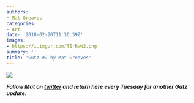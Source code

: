 ```yaml
---
authors:
- Mat Greaves
categories:
- art
date: '2018-02-20T11:36:39Z'
images:
- https://i.imgur.com/TErRwN2.png
summary: ''
title: 'Gutz #2 by Mat Greaves'
---
```

![](https://i.imgur.com/TErRwN2.png "")

**_Follow Mat on [twitter](https://twitter.com/matgreaves "") and return here every Tuesday for another Gutz update._**